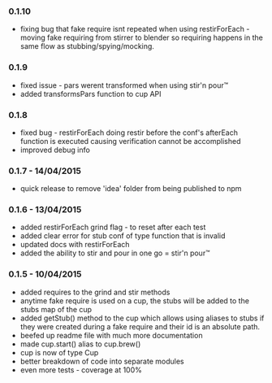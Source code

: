 ### 0.1.10
* fixing bug that fake require isnt repeated when using restirForEach -
moving fake requiring from stirrer to blender so requiring happens in the same flow as stubbing/spying/mocking.

### 0.1.9

* fixed issue - pars werent transformed when using stir'n pour™
* added transformsPars function to cup API

### 0.1.8

* fixed bug - restirForEach doing restir before the conf's afterEach function is executed causing verification cannot be accomplished
* improved debug info

### 0.1.7 - 14/04/2015

* quick release to remove 'idea' folder from being published to npm

### 0.1.6 - 13/04/2015

* added restirForEach grind flag - to reset after each test
* added clear error for stub conf of type function that is invalid
* updated docs with restirForEach
* added the ability to stir and pour in one go = stir'n pour™

### 0.1.5 - 10/04/2015

* added requires to the grind and stir methods
* anytime fake require is used on a cup, the stubs will be added to the stubs map of the cup
* added getStub() method to the cup which allows using aliases to stubs if they were created during a fake require and their id is an absolute path.
* beefed up readme file with much more documentation
* made cup.start() alias to cup.brew()
* cup is now of type Cup
* better breakdown of code into separate modules
* even more tests - coverage at 100%